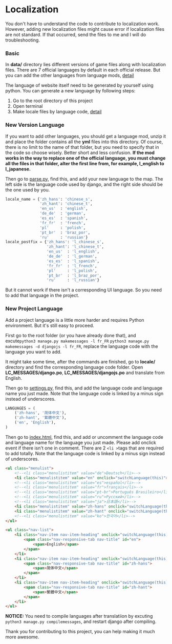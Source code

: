 # Localization

You don't have to understand the code to contribute to localization work. However, adding new localization files might cause error if localization files are not standard. If that occurred, send the files to me and I will do troubleshooting.

### Basic

In **data/** directory lies different versions of game files along with localization files. There are 7 official languages by default in each official release. But you can add the other languages from language mods, [detail](#new-version-language)

The language of website itself need to be generated by yourself using python.
You can generate a new language by following steps:
1. Go to the root directory of this project
2. Open terminal
3. Make locale files by language code, [detail](#new-project-language)

### New Version Language

If you want to add other languages, you should get a language mod, unzip it and place the folder contains all the **yml** files into this directory. Of course, there is no limit to the name of that folder, but you need to specify that in the code so choose wisely. Better short and less confusion. **If the mod works in the way to replace one of the official language, you must change all the files in that folder, alter the first line from, for example, l_english to l_japanese.** 

Then go to [parse.py](stellaris_tech_tree/parse.py), find this, and add your new language to the map. The left side is the language code used by django, and the right side should be the one used by you.

```python
locale_name = {'zh_hans': 'chinese_s',
               'zh_hant': 'chinese_t',
               'en_us'  : 'english',
               'de_de'  : 'german',
               'es_es'  : 'spanish',
               'fr_fr'  : 'french',
               'pl'     : 'polish',
               'pt_br'  : 'braz_por',
               'ru'     : 'russian'}
locale_postfix = {'zh_hans': 'l_chinese_s',
                  'zh_hant': 'l_chinese_t',
                  'en_us'  : 'l_english',
                  'de_de'  : 'l_german',
                  'es_es'  : 'l_spanish',
                  'fr_fr'  : 'l_french',
                  'pl'     : 'l_polish',
                  'pt_br'  : 'l_braz_por',
                  'ru'     : 'l_russian'}
```

But it cannot work if there isn't a corresponding UI language. So you need to add that language in the project.

### New Project Language

Add a project language is a little more harder and requires Python environment. But it's still easy to proceed.

First go to the root folder (or you have already done that), and excute`python3 manage.py makemessages -l fr_FR` `python3 manage.py makemessages -d djangojs -l fr_FR`, replace the language code with the language you want to add.

It might take some time, after the commands are finished, go to **locale/** directory and find the corresponding language code folder. Open **LC_MESSAGES/django.po**, **LC_MESSAGES/djangojs.po** and translate from English.

Then go to [settings.py](stellaris_tech_tree/settings.py), find this, and add the language code and language name you just made. Note that the language code is linked by a minus sign instead of underscores.

```python
LANGUAGES = (
    ('zh-hans', '简体中文'),
    ('zh-hant', '繁體中文'),
    ('en', 'English'),
)
```

Then go to [index.html](templates/index.html), find this, and add or uncomment the language code and language name for the language you just made. Please add onclick event if there isn't one in comment. There are 2 `<li >`tags that are required to add totally. Note that the language code is linked by a minus sign instead of underscores.

```html
<ul class="menulist">
    <!--<li class="menulistitem" value="de">Deutsch</li>-->
    <li class="menulistitem" value="en" onclick="switchLanguage(this)">English</li>
    <!--<li class="menulistitem" value="es">español</li>-->
    <!--<li class="menulistitem" value="fr">français</li>-->
    <!--<li class="menulistitem" value="pt-br">Português Brasileiro</li>-->
    <!--<li class="menulistitem" value="ru">Русский</li>-->
    <!--<li class="menulistitem" value="ja">日本語</li>-->
    <li class="menulistitem" value="zh-hans" onclick="switchLanguage(this)">简体中文</li>
    <li class="menulistitem" value="zh-hant" onclick="switchLanguage(this)">繁體中文</li>
    <!--<li class="menulistitem" value="ko">한국어</li>-->
</ul>
```

```html
<ul class="nav-list">
    <li class="nav-item nav-item-heading" onclick="switchLanguage(this)">
        <span class="nav-responsive-tab nav-title" id="en">
            <span>English</span>
        </span>
    </li>
    <li class="nav-item nav-item-heading" onclick="switchLanguage(this)">
        <span class="nav-responsive-tab nav-title" id="zh-hans">
            <span>简体中文</span>
        </span>
    </li>
    <li class="nav-item nav-item-heading" onclick="switchLanguage(this)">
        <span class="nav-responsive-tab nav-title" id="zh-hant">
            <span>繁體中文</span>
        </span>
    </li>
</ul>
```

**NOTICE:** You need to compile languages after translatiion by excuting `python3 manage.py compilemessages`, and restart django after compiling.

Thank you for contributing to this project, you can help making it much more awesome.